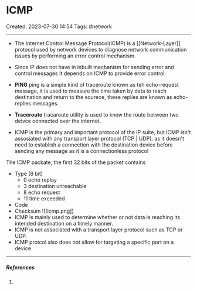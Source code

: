 # ICMP
Created: 2023-07-30 14:54
Tags: #network 
____

* The Internet Control Message Protocol(ICMP) is a [[Network-Layer]] protocol used by network devices to diagnose network communication issues by performing an error control mechanism. 
* Since IP does not have in inbuilt mechanism for sending error and control messages It depends on ICMP to provide error control.

* **PING** ping is a simple kind of traceroute known as teh echo-request message, it is used to measure the time taken by data to reach destination and return to the sourece, these replies are known as echo-replies messages.
* **Traceroute** tracaroute utility is used to know the route between two deivce connected over the internet.

* ICMP is the primary and important protocol of the IP suite, but ICMP isn't assosiated with any transport layer protocol (TCP | UDP). as it doesn't need to establish a connection with the destination device before sending any message as it is a connectionless protocol

The ICMP packate, the first 32 bits of the packet contains
* Type (8 bit)
	* 0 echo replay
	* 3 destination unreachable
	* 8 echo request
	* 11 time exceeded
* Code
* Checksum
![[icmp.png]]
* ICMP is mainly used to determine whether or not data is reaching its intended destination on a timely manner.
* ICMP is not associated with a transport layer protocol such as TCP or UDP.
* ICMP protcol also does not allow for targeting a specific port on a device


_____
##### References
1.


